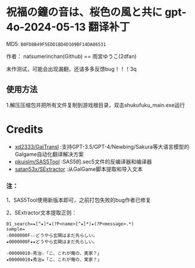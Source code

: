 # 祝福の鐘の音は、桜色の風と共に gpt-4o-2024-05-13 翻译补丁 

MD5: `B0FD8B49F5EDD1BD4D109BF14DA86531`

作者： natsumerinchan(Github) == 雨宮ゆうこ(2dfan)

未作测试，可能会出现漏翻，还请多多反馈bug！！！3q

## 使用方法
1.解压压缩包并把所有文件复制到游戏根目录，双击shukufuku_main.exe运行

# Credits

- [xd2333/GalTransl](https://github.com/xd2333/GalTransl.git) :支持GPT-3.5/GPT-4/Newbing/Sakura等大语言模型的Galgame自动化翻译解决方案
- [pkuislm/SAS5Tool](https://github.com/pkuislm/SAS5Tool.git) :SAS5的.sec5文件的反编译器和编译器
- [satan53x/SExtractor](https://github.com/satan53x/SExtractor.git) :从GalGame脚本提取和导入文本

### 注：
1、SAS5Tool使用新版本即可，之前打包失败的bug作者已修复

2、SExtractor文本提取正则：
```
01_search=★[^★]*★(?P<name>[^★]*)★(?P<message>.*)
sample=
☆0000000F☆☆どうやら玄関はまだ先らしい。
★0000000F★★どうやら玄関はまだ先らしい。

☆00000010☆秀治☆「こ、これが俺の、実家？」
★00000010★秀治★「こ、これが俺の、実家？」

```
